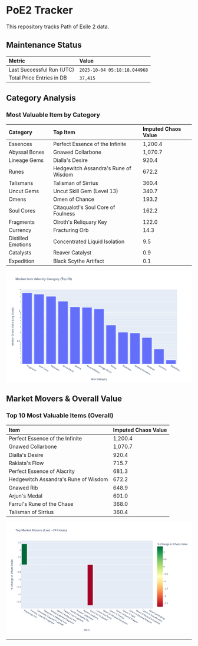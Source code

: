 # PoE2 Tracker

This repository tracks Path of Exile 2 data.

## Maintenance Status

<!-- START_MAINTENANCE -->
| Metric | Value |
|:---|:---|
| Last Successful Run (UTC) | `2025-10-04 05:18:18.044968` |
| Total Price Entries in DB | `37,415` |

<!-- END_MAINTENANCE -->

## Category Analysis

<!-- START_CATEGORY_ANALYSIS -->
### Most Valuable Item by Category
| Category | Top Item | Imputed Chaos Value |
| :--- | :--- | :--- |
| Essences | Perfect Essence of the Infinite | 1,200.4 |
| Abyssal Bones | Gnawed Collarbone | 1,070.7 |
| Lineage Gems | Dialla's Desire | 920.4 |
| Runes | Hedgewitch Assandra's Rune of Wisdom | 672.2 |
| Talismans | Talisman of Sirrius | 360.4 |
| Uncut Gems | Uncut Skill Gem (Level 13) | 340.7 |
| Omens | Omen of Chance | 193.2 |
| Soul Cores | Citaqualotl's Soul Core of Foulness | 162.2 |
| Fragments | Olroth's Reliquary Key | 122.0 |
| Currency | Fracturing Orb | 14.3 |
| Distilled Emotions | Concentrated Liquid Isolation | 9.5 |
| Catalysts | Reaver Catalyst | 0.9 |
| Expedition | Black Scythe Artifact | 0.1 |


![Category Analysis Chart](charts/category_analysis.png)
<!-- END_CATEGORY_ANALYSIS -->

## Market Movers & Overall Value

<!-- START_ANALYSIS -->
### Top 10 Most Valuable Items (Overall)
| Item | Imputed Chaos Value |
| :--- | :--- |
| Perfect Essence of the Infinite | 1,200.4 |
| Gnawed Collarbone | 1,070.7 |
| Dialla's Desire | 920.4 |
| Rakiata's Flow | 715.7 |
| Perfect Essence of Alacrity | 681.3 |
| Hedgewitch Assandra's Rune of Wisdom | 672.2 |
| Gnawed Rib | 648.9 |
| Arjun's Medal | 601.0 |
| Farrul's Rune of the Chase | 368.0 |
| Talisman of Sirrius | 360.4 |


![Market Movers Chart](charts/market_movers.png)
<!-- END_ANALYSIS -->

---
